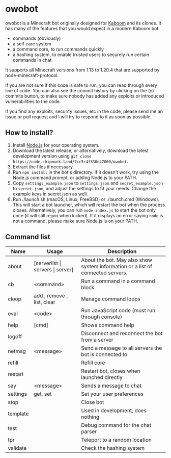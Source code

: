 # owobot

owobot is a Minecraft bot originally designed for [Kaboom](https://kaboom.pw/) and its clones. It has many of the features that you would expect in a modern Kaboom bot:

- commands (obviously)
- a self care system
- a command core, to run commands quickly
- a hashing system, to enable trusted users to securely run certain commands in chat

It supports all Minecraft versions from 1.13 to 1.20.4 that are supported by node-minecraft-protocol.

If you are not sure if this code is safe to run, you can read through every line of code. You can also see the commit history by clicking on the (n) commits button, to make sure nobody has added any exploits or introduced vulnerabilities to the code.

If you find any exploits, security issues, etc in the code, please send me an issue or pull request and I will try to respond to it as soon as possible.

## How to install?

1. Install [Node.js](https://nodejs.org/) for your operating system.
2. Download the latest release, or alternatively, download the latest development version using `git clone https://code.chipmunk.land/7cc5c4f330d47060/owobot`.
3. Extract the files if necessary.
4. Run `npm install` in the bot's directory. If it doesn't work, try using the Node.js command prompt, or adding Node.js to your PATH.
5. Copy `settings_example.json` to `settings.json` and `secret_example.json` to `secret.json`, and adjust the settings to fit your needs. Change the example keys in secret.json as well. 
6. Run ./launch.sh (macOS, Linux, FreeBSD) or ./launch.cmd (Windows). This will start a bot launcher, which will restart the bot when the process closes. Alternatively, you can run `node index.js` to start the bot only once (it will still rejoin when kicked). If it displays an error saying `node` is not a command, please make sure Node.js is on your PATH.

## Command list

| Name | Usage | Description |
|-|-|-|
| about | [serverlist \| servers \| server] | About the bot. May also show system information or a list of connected servers. |
| cb | \<command\> | Run a command in a command block |
| cloop | add <rate> <command>, remove <index>, list, clear | Manage command loops |
| eval | \<code\> | Run JavaScript code (must run through console)|
| help | [cmd] | Shows command help |
| logoff | | Disconnect and reconnect the bot from a server |
| netmsg | \<message\> | Send a message to all servers the bot is connected to |
| refill | | Refill core |
| restart | | Restart bot, closes when launched directly |
| say | \<message\> | Sends a message to chat |
| settings | get, set <key> <value> | Set your user preferences |
| stop | | Close bot |
| template | | Used in development, does nothing |
| test | | Debug command for the chat parser |
| tpr | | Teleport to a random location |
| validate | | Check the hashing system |

